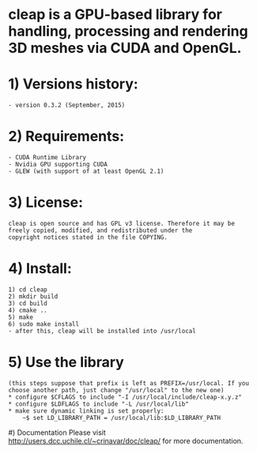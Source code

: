 # cleap is a GPU-based library for handling, processing and rendering 3D meshes via CUDA and OpenGL.

# 1) Versions history:
	- version 0.3.2 (September, 2015)


# 2) Requirements:
	- CUDA Runtime Library
	- Nvidia GPU supporting CUDA
	- GLEW (with support of at least OpenGL 2.1)

# 3) License:
	cleap is open source and has GPL v3 license. Therefore it may be freely copied, modified, and redistributed under the
	copyright notices stated in the file COPYING.

# 4) Install:
	1) cd cleap
	2) mkdir build
	3) cd build
	4) cmake ..
	5) make
	6) sudo make install
	- after this, cleap will be installed into /usr/local 


# 5) Use the library
	(this steps suppose that prefix is left as PREFIX=/usr/local. If you choose another path, just change "/usr/local" to the new one)
	* configure $CFLAGS to include "-I /usr/local/include/cleap-x.y.z"
	* configure $LDFLAGS to include "-L /usr/local/lib"
	* make sure dynamic linking is set properly: 
		~$ set LD_LIBRARY_PATH = /usr/local/lib:$LD_LIBRARY_PATH

#) Documentation
    Please visit http://users.dcc.uchile.cl/~crinavar/doc/cleap/ for more documentation.
